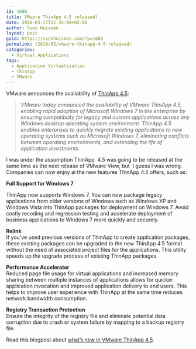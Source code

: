 ```yaml
---
id: 1686
title: VMware ThinApp 4.5 released!
date: 2010-03-17T11:45:09+02:00
author: Sven Huisman
layout: post
guid: https://svenhuisman.com/?p=1686
permalink: /2010/03/vmware-thinapp-4-5-released/
categories:
  - Virtual Applications
tags:
  - Application Virtualization
  - Thinapp
  - VMware
---
```

VMware announces the availability of <a title="ThinApp 4.5" href="http://www.vmware.com/products/thinapp/overview.html" target="_blank">ThinApp 4.5</a>:

> _VMware today announced the availability of VMware ThinApp 4.5, enabling rapid adoption of Microsoft Windows 7 in the enterprise by ensuring compatibility for legacy and custom applications across any Windows desktop operating system environment. ThinApp 4.5 enables enterprises to quickly migrate existing applications to new operating systems such as Microsoft Windows 7, eliminating conflicts between operating environments, and extending the life of application investments._

I was under the assumption ThinApp  4.5 was going to be released at the same time as the next release of VMware View, but  I guess I was wrong. Companies can now enjoy al the new features ThinApp 4.5 offers, such as:

**Full Support for Windows 7<!--more-->**

  
ThinApp now supports Windows 7. You can now package legacy applications from older versions of Windows such as Windows XP and Windows Vista into ThinApp packages for deployment on Windows 7. Avoid costly recoding and regression testing and accelerate deployment of business applications to Windows 7 more quickly and securely.

**Relink**  
If you’ve used previous versions of ThinApp to create application packages, these existing packages can be upgraded to the new ThinApp 4.5 format without the need of associated project files for the applications. This utility speeds up the upgrade process of existing ThinApp packages.

**Performance Accelerator**  
Reduced page file usage for virtual applications and increased memory sharing between multiple instances of applications allows for quicker application invocation and improved application delivery to end users. This helps to improve user experience with ThinApp at the same time reduces network bandwidth consumption.

**Registry Transaction Protection**  
Ensure the integrity of the registry file and eliminate potential data corruption due to crash or system failure by mapping to a backup registry file.

Read this blogpost about <a title="What's new in ThinApp 4.5" href="http://blogs.vmware.com/thinapp/2010/03/vmware-thinapp-45-whats-new.html" target="_blank">what&#8217;s new in VMware ThinApp 4.5</a>.